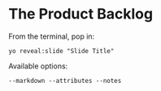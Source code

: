 
# The Product Backlog

From the terminal, pop in:

  ```yo reveal:slide "Slide Title"```

Available options:

 ```--markdown --attributes --notes```
